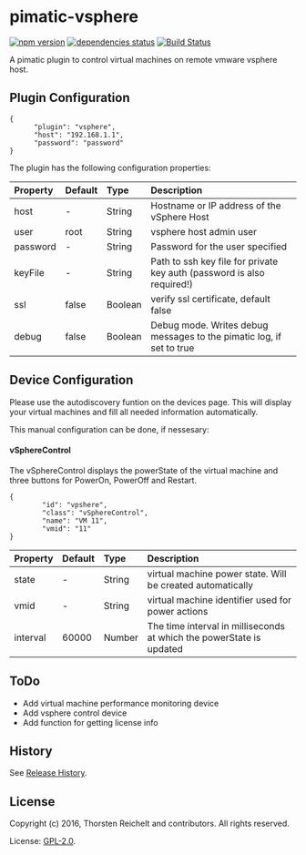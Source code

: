 # pimatic-vsphere

[![npm version](https://badge.fury.io/js/pimatic-vsphere.svg)](http://badge.fury.io/js/pimatic-vsphere)
[![dependencies status](https://david-dm.org/thost96/pimatic-vsphere/status.svg)](https://david-dm.org/thost96/pimatic-vsphere)
[![Build Status](https://travis-ci.org/thost96/pimatic-vsphere.svg?branch=master)](https://travis-ci.org/thost96/pimatic-vsphere)

A pimatic plugin to control virtual machines on remote vmware vsphere host. 

## Plugin Configuration
	{
          "plugin": "vsphere",
          "host": "192.168.1.1",
          "password": "password"
    }
The plugin has the following configuration properties:

| Property          | Default  | Type    | Description                                 |
|:------------------|:---------|:--------|:--------------------------------------------|
| host              | -        | String  | Hostname or IP address of the vSphere Host|
| user  			| root 	   | String  | vsphere host admin user |
| password 			| - 	   | String  | Password for the user specified |
| keyFile			| - 	   | String  | Path to ssh key file for private key auth (password is also required!) |
| ssl				| false	   | Boolean | verify ssl certificate, default false |
| debug             | false    | Boolean | Debug mode. Writes debug messages to the pimatic log, if set to true |


## Device Configuration
Please use the autodiscovery funtion on the devices page. This will display your virtual machines and fill all needed information automatically. 

This manual configuration can be done, if nessesary:

#### vSphereControl
The vSphereControl displays the powerState of the virtual machine and three buttons for PowerOn, PowerOff and Restart. 

	{
			"id": "vpshere",
			"class": "vSphereControl",
			"name": "VM 11",
			"vmid": "11"
	}

| Property          | Default  | Type    | Description                                 |
|:------------------|:---------|:--------|:--------------------------------------------|
| state             | -        | String  | virtual machine power state. Will be created automatically |
| vmid	 			| - 	   | String  | virtual machine identifier used for power actions |
| interval 			| 60000    | Number  | The time interval in milliseconds at which the powerState is updated |


## ToDo

* Add virtual machine performance monitoring device
* Add vsphere control device
* Add function for getting license info 

## History

See [Release History](https://github.com/thost96/pimatic-vsphere/blob/master/History.md).

## License 

Copyright (c) 2016, Thorsten Reichelt and contributors. All rights reserved.

License: [GPL-2.0](https://github.com/thost96/pimatic-vsphere/blob/master/LICENSE).